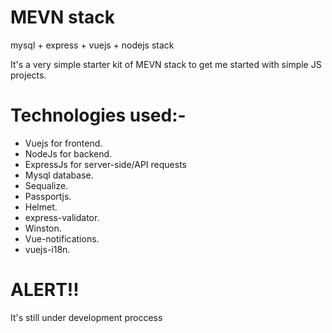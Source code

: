 # MEVN stack

mysql + express + vuejs + nodejs stack

It's a very simple starter kit of MEVN stack to get me started with simple JS projects.

# Technologies used:-

- Vuejs for frontend.
- NodeJs for backend.
- ExpressJs for server-side/API requests
- Mysql database.
- Sequalize.
- Passportjs.
- Helmet.
- express-validator.
- Winston.
- Vue-notifications.
- vuejs-i18n.

# ALERT!!

It's still under development proccess
